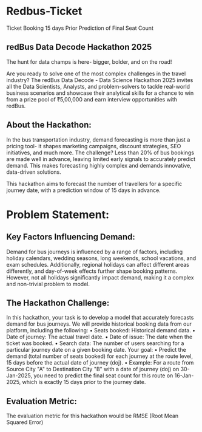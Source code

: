# Redbus-Ticket
Ticket Booking 15 days Prior Prediction of Final Seat Count

## redBus Data Decode Hackathon 2025
The hunt for data champs is here- bigger, bolder, and on the road!
 
Are you ready to solve one of the most complex challenges in the travel industry? The redBus Data Decode - Data Science Hackathon 2025 invites all the Data Scientists, Analysts, and problem-solvers to tackle real-world business scenarios and showcase their analytical skills for a chance to win from a prize pool of ₹5,00,000 and earn interview opportunities with redBus.

## About the Hackathon:
 
In the bus transportation industry, demand forecasting is more than just a pricing tool- it shapes marketing campaigns, discount strategies, SEO initiatives, and much more. The challenge? Less than 20% of bus bookings are made well in advance, leaving limited early signals to accurately predict demand. This makes forecasting highly complex and demands innovative, data-driven solutions.
 
This hackathon aims to forecast the number of travellers for a specific journey date, with a prediction window of 15 days in advance.

# Problem Statement:
 
## Key Factors Influencing Demand:
Demand for bus journeys is influenced by a range of factors, including holiday calendars, wedding seasons, long weekends, school vacations, and exam schedules. Additionally, regional holidays can affect different areas differently, and day-of-week effects further shape booking patterns. However, not all holidays significantly impact demand, making it a complex and non-trivial problem to model.

## The Hackathon Challenge:
In this hackathon, your task is to develop a model that accurately forecasts demand for bus journeys. We will provide historical booking data from our platform, including the following:
	• Seats booked: Historical demand data.
	• Date of journey: The actual travel date.
	• Date of issue: The date when the ticket was booked.
	• Search data: The number of users searching for a particular journey date on a given booking date.
Your goal:
	• Predict the demand (total number of seats booked) for each journey at the route level, 15 days before the actual date of journey (doj).
	• Example: For a route from Source City "A" to Destination City "B" with a date of journey (doj) on 30-Jan-2025, you need to predict the final seat count for this route on 16-Jan-2025, which is exactly 15 days prior to the journey date.

## Evaluation Metric:
 
The evaluation metric for this hackathon would be RMSE (Root Mean Squared Error)
